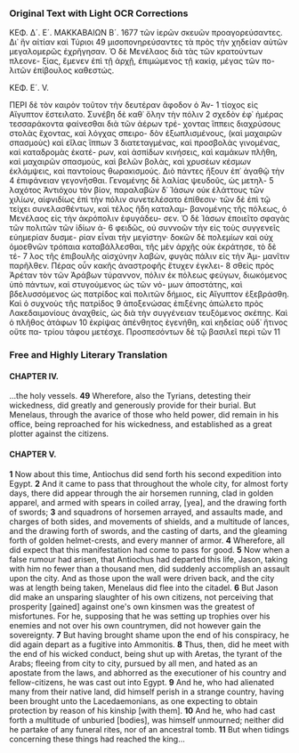 ### Original Text with Light OCR Corrections

ΚΕΦ. Δ´. Ε´. ΜΑΚΚΑΒΑΙΩΝ Β´. 1677
τῶν ἱερῶν σκευῶν προαγορεύσαντες. Δι᾽ ἣν αἰτίαν καὶ Τύριοι 49
μισοπονηρεύσαντες τὰ πρὸς τὴν χηδείαν αὐτῶν μεγαλομερῶς ἐχρῆγησαν. Ὁ δὲ Μενέλαος διὰ τὰς τῶν κρατούντων πλεονε-
ξίας, ἔμενεν ἐπὶ τῇ ἀρχῇ, ἐπιμώμενος τῇ κακίᾳ, μέγας τῶν πο-
λιτῶν ἐπίβουλος καθεστώς.

ΚΕΦ. Ε´. V.

ΠΕΡΙ δὲ τὸν καιρὸν τοῦτον τὴν δευτέραν ἄφοδον ὁ Ἀν- 1
τίοχος εἰς Αἴγυπτον ἔστειλατο. Συνέβη δὲ καθ᾽ ὅλην τὴν πόλιν 2
σχεδὸν ἐφ᾽ ἡμέρας τεσσαράκοντα φαίνεσθαι διὰ τῶν ἀέρων τρέ-
χοντας ἵππεις διαχρύσους στολὰς ἔχοντας, καὶ λόγχας σπειρο-
δὸν ἐξωπλισμένους, (καὶ μαχαιρῶν σπασμοὺς) καὶ εἴλας ἵππων 3
διατεταγμένας, καὶ προσβολὰς γινομένας, καὶ καταδρομὰς ἑκατέ-
ρων, καὶ ἀσπίδων κινήσεις, καὶ καμάκων πλῆθη, καὶ μαχαιρῶν
σπασμοὺς, καὶ βελῶν βολὰς, καὶ χρυσέων κέσμων ἐκλάμψεις,
καὶ παντοίους θωρακισμούς. Διὸ πάντες ἤξουν ἐπ᾽ ἀγαθῷ τὴν 4
ἐπιφάνειαν γεγονῆσθαι. Γενομένης δὲ λαλίας ψευδοῦς, ὡς μετηλ- 5
λαχότος Ἀντιόχου τὸν βίον, παραλαβὼν δ᾽ Ἰάσων οὐκ ἐλάττους
τῶν χιλίων, αἰφνιδίως ἐπὶ τὴν πόλιν συνετελέσατο ἐπίθεσιν·
τῶν δὲ ἐπὶ τῷ τείχει συνελασθέντων, καὶ τέλος ἤδη καταλαμ-
βανομένης τῆς πόλεως, ὁ Μενέλαος εἰς τὴν ἀκρόπολιν ἐφυγάδευ-
σεν. Ὁ δὲ Ἰάσων ἐποιεῖτο σφαγὰς τῶν πολιτῶν τῶν ἰδίων ἀ- 6
φειδῶς, οὐ συννοῶν τὴν εἰς τοὺς συγγενεῖς εὐημερίαν δυσμε-
ρίαν εἶναι τὴν μεγίστην· δοκῶν δὲ πολεμίων καὶ οὐχ ὁμοεθνῶν
τρόπαια καταβάλλεσθαι, τῆς μὲν ἀρχῆς οὐκ ἐκράτησε, τὸ δὲ τέ- 7
λος τῆς ἐπιβουλῆς αἰσχύνην λαβὼν, φυγὰς πάλιν εἰς τὴν Ἀμ-
μανῖτιν παρῆλθεν. Πέρας οὖν κακῆς ἀναστροφῆς ἔτυχεν ἐγκλει- 8
σθεὶς πρὸς Ἀρέταν τὸν τῶν Ἀράβων τύραννον, πόλιν ἐκ πόλεως
φεύγων, διωκόμενος ὑπὸ πάντων, καὶ στυγούμενος ὡς τῶν νό-
μων ἀποστάτης, καὶ βδελυσσόμενος ὡς πατρίδος καὶ πολιτῶν
δήμιος, εἰς Αἴγυπτον ἐξεβράσθη. Καὶ ὁ συχνοὺς τῆς πατρίδος 9
ἀποξενώσας ἐπιξένης ἀπώλετο πρὸς Λακεδαιμονίους ἀναχθείς, ὡς
διὰ τὴν συγγένειαν τευξόμενος σκέπης. Καὶ ὁ πλῆθος ἀτάφων 10
ἐκρίψας ἀπένθητος ἐγενήθη, καὶ κηδείας οὐδ᾽ ἤτινος οὔτε πα-
τρίου τάφου μετέσχε. Προσπεσόντων δὲ τῷ βασιλεῖ περὶ τῶν 11

### Free and Highly Literary Translation

#### CHAPTER IV.

...the holy vessels.
**49** Wherefore, also the Tyrians, detesting their wickedness, did greatly and generously provide for their burial. But Menelaus, through the avarice of those who held power, did remain in his office, being reproached for his wickedness, and established as a great plotter against the citizens.

#### CHAPTER V.

**1** Now about this time, Antiochus did send forth his second expedition into Egypt.
**2** And it came to pass that throughout the whole city, for almost forty days, there did appear through the air horsemen running, clad in golden apparel, and armed with spears in coiled array, [yea], and the drawing forth of swords;
**3** and squadrons of horsemen arrayed, and assaults made, and charges of both sides, and movements of shields, and a multitude of lances, and the drawing forth of swords, and the casting of darts, and the gleaming forth of golden helmet-crests, and every manner of armor.
**4** Wherefore, all did expect that this manifestation had come to pass for good.
**5** Now when a false rumour had arisen, that Antiochus had departed this life, Jason, taking with him no fewer than a thousand men, did suddenly accomplish an assault upon the city. And as those upon the wall were driven back, and the city was at length being taken, Menelaus did flee into the citadel.
**6** But Jason did make an unsparing slaughter of his own citizens, not perceiving that prosperity [gained] against one's own kinsmen was the greatest of misfortunes. For he, supposing that he was setting up trophies over his enemies and not over his own countrymen, did not however gain the sovereignty.
**7** But having brought shame upon the end of his conspiracy, he did again depart as a fugitive into Ammonitis.
**8** Thus, then, did he meet with the end of his wicked conduct, being shut up with Aretas, the tyrant of the Arabs; fleeing from city to city, pursued by all men, and hated as an apostate from the laws, and abhorred as the executioner of his country and fellow-citizens, he was cast out into Egypt.
**9** And he, who had alienated many from their native land, did himself perish in a strange country, having been brought unto the Lacedaemonians, as one expecting to obtain protection by reason of his kinship [with them].
**10** And he, who had cast forth a multitude of unburied [bodies], was himself unmourned; neither did he partake of any funeral rites, nor of an ancestral tomb.
**11** But when tidings concerning these things had reached the king...
